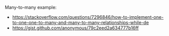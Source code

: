 Many-to-many example:
* https://stackoverflow.com/questions/7296846/how-to-implement-one-to-one-one-to-many-and-many-to-many-relationships-while-de
* https://gist.github.com/anonymous/79c2eed2a634777b16ff

